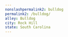 ```yaml
---
﻿nonslashpermalink2: bulldog
permalink2: /bulldog/
alley: Bulldog
city: Rock Hill
state: South Carolina
---
```

